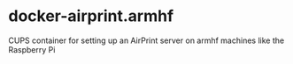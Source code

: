 # docker-airprint.armhf
CUPS container for setting up an AirPrint server on armhf machines like the Raspberry Pi
